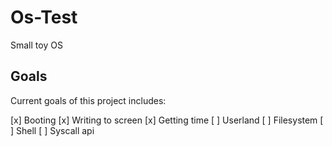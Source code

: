 # Os-Test
Small toy OS

## Goals

Current goals of this project includes:

[x] Booting
[x] Writing to screen
[x] Getting time
[ ] Userland
[ ] Filesystem
[ ] Shell
[ ] Syscall api